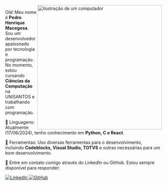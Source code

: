 <img src="https://raw.githubusercontent.com/MicaelliMedeiros/micaellimedeiros/master/image/computer-illustration.png" alt="ilustração de um computador" min-width="400px" max-width="400px" width="400px" align="right">

<p align="left"> 
  Olá! Meu nome é <strong>Pedro Henrique Macegosa</strong>. Sou um desenvolvedor apaixonado por tecnologia e programação.
  No momento, estou cursando <strong>Ciências da Computação</strong> na UNISANTOS e trabalhando com programação.
</p>

<p align="left">
  🦄 Linguagens: Atualmente (17/06/2024), tenho conhecimento em <strong>Python, C e React</strong>.
</p>

<p align="left">
  💼 Ferramentas: Uso diversas ferramentas para o desenvolvimento, incluindo <strong>Codeblocks, Visual Studio, TOTVS</strong> e outras necessárias para um bom desenvolvimento.
</p>

<p align="left">
  💌 Entre em contato comigo através do LinkedIn ou GitHub. Estou sempre disponível para responder:
</p>

<p align="left">
  <a href="https://www.linkedin.com/in/pedro-henrique-m-25763a220/" title="LinkedIn">
    <img src="https://img.shields.io/badge/-LinkedIn-0e76a8?style=flat-square&logo=Linkedin&logoColor=white" alt="LinkedIn"/>
  </a>
  <a href="https://github.com/CrazyOreo" title="GitHub">
    <img src="https://img.shields.io/badge/-GitHub-181717?style=flat-square&logo=github&logoColor=white" alt="GitHub"/>
  </a>
</p>
